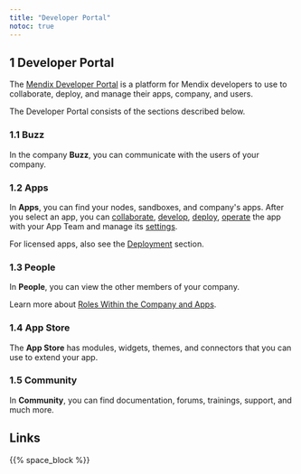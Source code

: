 ```yaml
---
title: "Developer Portal"
notoc: true
---
```


## 1 Developer Portal

The [Mendix Developer Portal](https://sprintr.home.mendix.com/) is a platform for Mendix developers to use to collaborate, deploy, and manage their apps, company, and users.

The Developer Portal consists of the sections described below.

### 1.1 Buzz

In the company **Buzz**, you can communicate with the users of your company.

### 1.2 Apps

In **Apps**, you can find your nodes, sandboxes, and company's apps.
After you select an app, you can [collaborate](/developerportal/collaborate), [develop](/developerportal/develop), [deploy](/developerportal/deploy), [operate](/developerportal/operate) the app with your App Team and manage its [settings](/developerportal/settings).

For licensed apps, also see the [Deployment](/deployment) section.

### 1.3 People

In **People**, you can view the other members of your company.

Learn more about [Roles Within the Company and Apps](/developerportal/general/roles).

### 1.4 App Store

The **App Store** has modules, widgets, themes, and connectors that you can use to extend your app.

### 1.5 Community

In **Community**, you can find documentation, forums, trainings, support, and much more.

## Links

{{% space_block %}}
